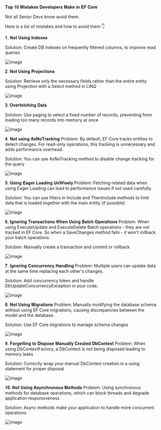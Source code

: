 
𝐓𝐨𝐩 𝟏𝟎 𝐌𝐢𝐬𝐭𝐚𝐤𝐞𝐬 𝐃𝐞𝐯𝐞𝐥𝐨𝐩𝐞𝐫𝐬 𝐌𝐚𝐤𝐞 𝐢𝐧 𝐄𝐅 𝐂𝐨𝐫𝐞

Not all Senior Devs know avoid them.

Here is a list of mistakes and how to avoid them 👇 

𝟏. 𝐍𝐨𝐭 𝐔𝐬𝐢𝐧𝐠 𝐈𝐧𝐝𝐞𝐱𝐞𝐬

Solution: Create DB Indexes on frequently filtered columns, to improve read queries

![image](https://github.com/user-attachments/assets/085e980b-9177-47a3-8bdb-286839cb7ad4)


𝟐. 𝐍𝐨𝐭 𝐔𝐬𝐢𝐧𝐠 𝐏𝐫𝐨𝐣𝐞𝐜𝐭𝐢𝐨𝐧𝐬

Solution: Retrieve only the necessary fields rather than the entire entity using Projection with a Select method in LINQ

![image](https://github.com/user-attachments/assets/2b0133d2-2e92-4e00-8f3b-dd77e24bac44)


𝟑. 𝐎𝐯𝐞𝐫𝐟𝐞𝐭𝐜𝐡𝐢𝐧𝐠 𝐃𝐚𝐭𝐚

Solution: Use paging to select a fixed number of records, preventing from loading too many records into memory at once

![image](https://github.com/user-attachments/assets/5e2242da-ed48-4e20-b5f6-45f7ade53f11)


𝟒. 𝐍𝐨𝐭 𝐮𝐬𝐢𝐧𝐠 𝐀𝐬𝐍𝐨𝐓𝐫𝐚𝐜𝐤𝐢𝐧𝐠
Problem: By default, EF Core tracks entities to detect changes. For read-only operations, this tracking is unnecessary and adds performance overhead.

Solution: You can use AsNoTracking method to disable change tracking for the query

![image](https://github.com/user-attachments/assets/e7c1d3ab-2c48-4ae3-b0eb-6f3568bc52bd)


𝟓. 𝐔𝐬𝐢𝐧𝐠 𝐄𝐚𝐠𝐞𝐫 𝐋𝐨𝐚𝐝𝐢𝐧𝐠 𝐔𝐧𝐖𝐢𝐬𝐞𝐥𝐲
Problem: Fetching related data when using Eager Loading can lead to performance issues if not used carefully.

Solution: You can use filters in Include and ThenInclude methods to limit data that is loaded together with the main entity (if possible)

![image](https://github.com/user-attachments/assets/f4938126-7efb-4fe1-bab0-bb256abb79cc)


𝟔. 𝐈𝐠𝐧𝐨𝐫𝐢𝐧𝐠 𝐓𝐫𝐚𝐧𝐬𝐚𝐜𝐭𝐢𝐨𝐧𝐬 𝐖𝐡𝐞𝐧 𝐔𝐬𝐢𝐧𝐠 𝐁𝐚𝐭𝐜𝐡 𝐎𝐩𝐞𝐫𝐚𝐭𝐢𝐨𝐧𝐬
Problem: When using ExecuteUpdate and ExecuteDelete Batch operations - they are not tracked in EF Core. So when a SaveChanges method fails - it won't rollback your batch operations.

Solution: Manually create a transaction and commit or rollback

![image](https://github.com/user-attachments/assets/9254c266-7841-4d52-b344-4785bd15fab0)


𝟕. 𝐈𝐠𝐧𝐨𝐫𝐢𝐧𝐠 𝐂𝐨𝐧𝐜𝐮𝐫𝐫𝐞𝐧𝐜𝐲 𝐇𝐚𝐧𝐝𝐥𝐢𝐧𝐠
Problem: Multiple users can update data at the same time replacing each other's changes.

Solution: Add concurrency token and handle DbUpdateConcurrencyException in your code.

![image](https://github.com/user-attachments/assets/73c0d9eb-05d1-4d42-86ed-715ec724c2f2)


𝟖. 𝐍𝐨𝐭 𝐔𝐬𝐢𝐧𝐠 𝐌𝐢𝐠𝐫𝐚𝐭𝐢𝐨𝐧𝐬
Problem: Manually modifying the database schema without using EF Core migrations, causing discrepancies between the model and the database.

Solution: Use EF Core migrations to manage schema changes

![image](https://github.com/user-attachments/assets/d17f3836-3293-4276-ab1d-fb5477cbc518)


𝟗. 𝐅𝐨𝐫𝐠𝐞𝐭𝐭𝐢𝐧𝐠 𝐭𝐨 𝐃𝐢𝐬𝐩𝐨𝐬𝐞 𝐌𝐚𝐧𝐮𝐚𝐥𝐥𝐲 𝐂𝐫𝐞𝐚𝐭𝐞𝐝 𝐃𝐛𝐂𝐨𝐧𝐭𝐞𝐱𝐭
Problem: When using DbContextFactory, a DbContext is not being disposed leading to memory leaks

Solution: Correctly wrap your manual DbContext creation in a using statement for proper disposal

![image](https://github.com/user-attachments/assets/96bde71f-7c86-46b4-a72c-7040bd5de54f)


𝟏𝟎. 𝐍𝐨𝐭 𝐔𝐬𝐢𝐧𝐠 𝐀𝐬𝐲𝐧𝐜𝐡𝐫𝐨𝐧𝐨𝐮𝐬 𝐌𝐞𝐭𝐡𝐨𝐝𝐬
Problem: Using synchronous methods for database operations, which can block threads and degrade application responsiveness

Solution: Async methods make your application to handle more concurrent operations

![image](https://github.com/user-attachments/assets/8e2c3ef4-dde2-4bb4-86e5-e0178b3bf007)

